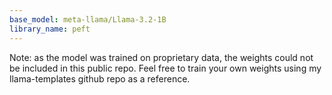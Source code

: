 ```yaml
---
base_model: meta-llama/Llama-3.2-1B
library_name: peft
---
```


Note: as the model was trained on proprietary data, the weights could not be included in this public repo. Feel free to train your own weights using my llama-templates github repo as a reference.